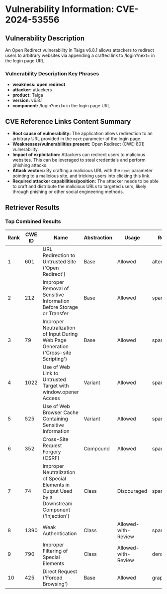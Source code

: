# Vulnerability Information: CVE-2024-53556

## Vulnerability Description
An Open Redirect vulnerability in Taiga v6.8.1 allows attackers to redirect users to arbitrary websites via appending a crafted link to /login?next= in the login page URL.

### Vulnerability Description Key Phrases
- **weakness:** **open redirect**
- **attacker:** attackers
- **product:** Taiga
- **version:** v6.8.1
- **component:** /login?next= in the login page URL

## CVE Reference Links Content Summary
- **Root cause of vulnerability:** The application allows redirection to an arbitrary URL provided in the `next` parameter of the login page.
- **Weaknesses/vulnerabilities present:** Open Redirect (CWE-601) vulnerability.
- **Impact of exploitation:** Attackers can redirect users to malicious websites. This can be leveraged to steal credentials and perform phishing attacks.
- **Attack vectors:** By crafting a malicious URL with the `next` parameter pointing to a malicious site, and tricking users into clicking this link.
- **Required attacker capabilities/position:** The attacker needs to be able to craft and distribute the malicious URLs to targeted users, likely through phishing or other social engineering methods.

## Retriever Results

### Top Combined Results

| Rank | CWE ID | Name | Abstraction | Usage  | Retrievers | Individual Scores |
|------|--------|------|-------------|-------|------------|-------------------|
| 1 | 601 | URL Redirection to Untrusted Site ('Open Redirect') | Base | Allowed | alternate_terms | 1.000 |
| 2 | 212 | Improper Removal of Sensitive Information Before Storage or Transfer | Base | Allowed | sparse | 0.170 |
| 3 | 79 | Improper Neutralization of Input During Web Page Generation ('Cross-site Scripting') | Base | Allowed | sparse | 0.170 |
| 4 | 1022 | Use of Web Link to Untrusted Target with window.opener Access | Variant | Allowed | sparse | 0.170 |
| 5 | 525 | Use of Web Browser Cache Containing Sensitive Information | Variant | Allowed | sparse | 0.168 |
| 6 | 352 | Cross-Site Request Forgery (CSRF) | Compound | Allowed | sparse | 0.164 |
| 7 | 74 | Improper Neutralization of Special Elements in Output Used by a Downstream Component ('Injection') | Class | Discouraged | sparse | 0.163 |
| 8 | 1390 | Weak Authentication | Class | Allowed-with-Review | sparse | 0.161 |
| 9 | 790 | Improper Filtering of Special Elements | Class | Allowed-with-Review | dense | 0.540 |
| 10 | 425 | Direct Request ('Forced Browsing') | Base | Allowed | graph | 0.002 |

